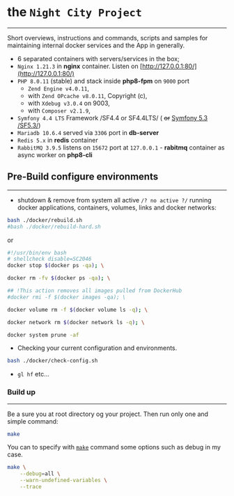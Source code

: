 # the **`Night City Project`**

***

Short overviews, instructions and commands, scripts and samples for maintaining internal docker services and the App in generally.

 - 6 separated containers with servers/services in the box;
 - `Nginx 1.21.3` in **nginx** container. Listen on [http://127.0.0.1:80/](http://127.0.0.1:80/)
 - `PHP 8.0.11` (stable) and stack inside **php8-fpm** on `9000` port
   - `Zend Engine v4.0.11`,
   - with `Zend OPcache v8.0.11`, Copyright (c),
   - with `Xdebug v3.0.4` on 9003,
   - with `Composer v2.1.9`,
 - `Symfony 4.4 LTS` Framework /SF4.4 or SF4.4LTS/  ( ~~or~~ [Symfony 5.3 /SF5.3/](https://github.com/butvin/galera))
 - `Mariadb 10.6.4` served via `3306` port in **db-server**
 - `Redis 5.x` in **redis** container
 - `RabbitMQ 3.9.5` listens on `15672` port at `127.0.0.1` - **rabitmq** container as async worker on **php8-cli**


## Pre-Build configure environments

---

 - shutdown & remove from system all active `/? no active ?/` running docker applications, containers, volumes, links and docker networks:

```bash
bash ./docker/rebuild.sh
#bash ./docker/rebuild-hard.sh
```

or

```bash
#!/usr/bin/env bash
# shellcheck disable=SC2046
docker stop $(docker ps -qa); \

docker rm -fv $(docker ps -qa); \

## !This action removes all images pulled from DockerHub
#docker rmi -f $(docker images -qa); \

docker volume rm -f $(docker volume ls -q); \

docker network rm $(docker network ls -q); \

docker system prune -af
```


 - Checking your current configuration and environments.
 
```bash
bash ./docker/check-config.sh
```

 - `gl hf` etc...

### Build up

---

Be a sure you at root directory og your project. Then run only one and simple command:

```bash
make
```

You can to specify with [`make`](https://www.opennet.ru/man.shtml?topic=make&category=1&russian=0) command some options such as debug in my case. 


```bash
make \
    --debug=all \
    --warn-undefined-variables \
    --trace
```

